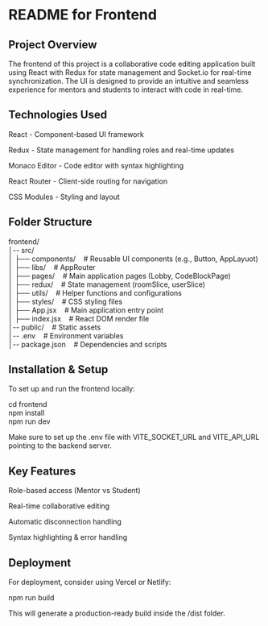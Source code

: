 # README for Frontend

## Project Overview

The frontend of this project is a collaborative code editing application built using React with Redux for state management and Socket.io for real-time synchronization. The UI is designed to provide an intuitive and seamless experience for mentors and students to interact with code in real-time.

## Technologies Used

React - Component-based UI framework

Redux - State management for handling roles and real-time updates

Monaco Editor - Code editor with syntax highlighting

React Router - Client-side routing for navigation

CSS Modules - Styling and layout

## Folder Structure

frontend/  
│-- src/  
│   ├── components/&nbsp;&nbsp;&nbsp;    # Reusable UI components (e.g., Button, AppLayuot)  
│   ├── libs/&nbsp;&nbsp;&nbsp;          # AppRouter  
│   ├── pages/&nbsp;&nbsp;&nbsp;         # Main application pages (Lobby, CodeBlockPage)  
│   ├── redux/&nbsp;&nbsp;&nbsp;         # State management (roomSlice, userSlice)  
│   ├── utils/&nbsp;&nbsp;&nbsp;         # Helper functions and configurations  
│   ├── styles/&nbsp;&nbsp;&nbsp;        # CSS styling files  
│   ├── App.jsx&nbsp;&nbsp;&nbsp;        # Main application entry point  
│   ├── index.jsx&nbsp;&nbsp;&nbsp;      # React DOM render file  
│-- public/&nbsp;&nbsp;&nbsp;            # Static assets   
│-- .env&nbsp;&nbsp;&nbsp;               # Environment variables  
│-- package.json&nbsp;&nbsp;&nbsp;       # Dependencies and scripts  

## Installation & Setup

To set up and run the frontend locally:  

cd frontend  
npm install    
npm run dev      

Make sure to set up the .env file with VITE_SOCKET_URL and VITE_API_URL pointing to the backend server.

## Key Features

Role-based access (Mentor vs Student)  

Real-time collaborative editing  

Automatic disconnection handling  

Syntax highlighting & error handling  

## Deployment

For deployment, consider using Vercel or Netlify:  

npm run build  

This will generate a production-ready build inside the /dist folder.